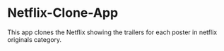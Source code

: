 # Netflix-Clone-App

This app clones the Netflix showing the trailers for each poster in netflix originals category.

